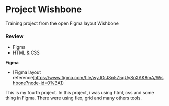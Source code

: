 # Project Wishbone

Training project from the open Figma layout Wishbone

### Review

* Figma
* HTML & CSS

**Figma**

* [Figma layout reference]https://www.figma.com/file/wyJGrJ8n5Z5qUySpXAK8mA/Wishbone?node-id=0%3A1)

This is my fourth project. In this project, i was using html, css and some thing in Figma. There were using flex, grid and many others tools.